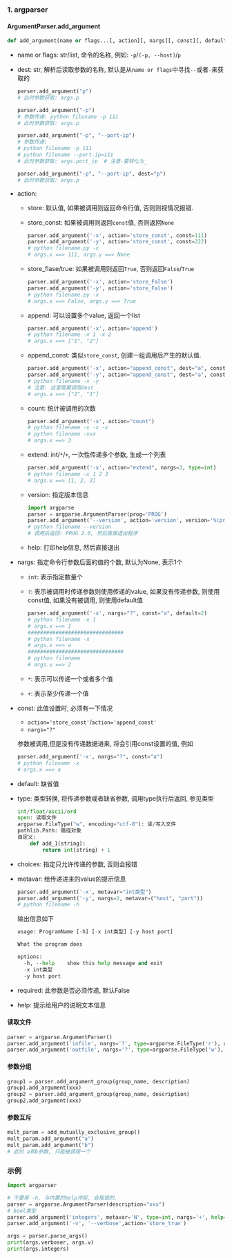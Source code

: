 ### 1. argparser

#### ArgumentParser.add_argument

```python
def add_argument(name or flags...[, action][, nargs][, const][, default][, type][, choices][, required][, help][, metavar][, dest])
```

* name or flags: str/list, 命令的名称, 例如: `-p`/`(-p, --host)`/`p`

* dest: str, 解析后读取参数的名称, 默认是从`name or flags`中寻找`--`或者`-`来获取的

  ```python
  parser.add_argument("p")
  # 此时参数获取: args.p
  
  parser.add_argument("-p")
  # 参数传递: python filename -p 111
  # 此时参数获取: args.p
  
  parser.add_argument("-p", "--port-ip")
  # 参数传递: 
  #	python filename -p 111
  #	python filename --port-ip=111
  # 此时参数获取: args.port_ip  # 注意-要转化为_
  
  parser.add_argument("-p", "--port-ip", dest="p")
  # 此时参数获取: args.p
  ```

* action: 

  * store: 默认值, 如果被调用则返回命令行值, 否则则视情况报错.

  * store_const: 如果被调用则返回`const`值, 否则返回`None`

    ```python
    parser.add_argument('-x', action='store_const', const=111) 
    parser.add_argument('-y', action='store_const', const=222)
    # python filename.py -x
    # args.x ==> 111, args.y ==> None
    ```

  * store_flase/true: 如果被调用则返回`True`, 否则返回`False`/`True`

    ```python
    parser.add_argument('-x', action='store_False') 
    parser.add_argument('-y', action='store_False')
    # python filename.py -x
    # args.x ==> False, args.y ==> True
    ```

  * append: 可以设置多个value, 返回一个list

    ```python
    parser.add_argument('-x', action='append') 
    # python filename -x 1 -x 2
    # args.x ==> ["1", "2"]
    ```

  * append_const: 类似`store_const`, 创建一组调用后产生的默认值.

    ```python
    parser.add_argument('-x', action="append_const", dest="a", const="2")
    parser.add_argument('-y', action="append_const", dest="a", const="1")
    # python filename -x -y
    # 注意: 这里需要调用dest
    # args.a ==> ["2", "1"]
    ```

  * count: 统计被调用的次数

    ```python
    parser.add_argument('-x', action="count")
    # python filename -x -x -x
    # python filename -xxx
    # args.x ==> 3
    ```

  * extend: int/`*`/`+`, 一次性传递多个参数, 生成一个列表

    ```python
    parser.add_argument('-x', action="extend", nargs=3, type=int)
    # python filename -x 1 2 3
    # args.x ==> [1, 2, 3]
    ```

  * version: 指定版本信息

    ```python
    import argparse
    parser = argparse.ArgumentParser(prog='PROG')
    parser.add_argument('--version', action='version', version='%(prog)s 2.0')
    # python filename --version
    # 调用后返回: PROG 2.0, 然后直接退出程序
    ```

  * help: 打印help信息, 然后直接退出

* nargs: 指定命令行参数后面的值的个数, 默认为None, 表示1个

  * `int`: 表示指定数量个

  * `?`: 表示被调用时传递参数则使用传递的value, 如果没有传递参数, 则使用const值, 如果没有被调用, 则使用default值

    ```python
    parser.add_argument('-x', nargs="?", const="a", default=2)
    # python filename -x 1
    # args.x ==> 1
    ###############################
    # python filename -x
    # args.x ==> a
    ###############################
    # python filename
    # args.x ==> 2
    ```

  * `*`: 表示可以传递一个或者多个值

  * `+`: 表示至少传递一个值

* const: 此值设置时, 必须有一下情况

  * `action='store_const'`/`action='append_const'`
  * `nargs="?"`

  参数被调用,但是没有传递数据进来, 将会引用const设置的值, 例如

  ```python
  parser.add_argument('-x', nargs="?", const="a")
  # python filename -x
  # args.x ==> a
  ```

* default: 缺省值

* type: 类型转换, 将传递参数或者缺省参数, 调用type执行后返回, 参见类型

  ```python
  int/float/ascii/ord
  open: 读取文件
  argparse.FileType("w", encoding="utf-8"): 读/写入文件
  pathlib.Path: 路径对象
  自定义:
      def add_1(string):
          return int(string) + 1
  ```

* choices: 指定只允许传递的参数, 否则会报错

* metavar: 给传递进来的value的提示信息

  ```python
  parser.add_argument('-x', metavar="int类型")
  parser.add_argument('-y', nargs=2, metavar=("host", "port"))
  # python filename -h
  ```

  输出信息如下

  ```python
  usage: ProgramName [-h] [-x int类型] [-y host port]
  
  What the program does
  
  options:
    -h, --help    show this help message and exit
    -x int类型
    -y host port
  ```

* required: 此参数是否必须传递, 默认False

* help: 提示给用户的说明文本信息

#### 读取文件

```python
parser = argparse.ArgumentParser()
parser.add_argument('infile', nargs='?', type=argparse.FileType('r'), default=sys.stdin)
parser.add_argument('outfile', nargs='?', type=argparse.FileType('w'), default=sys.stdout)
```

#### 参数分组

```python
group1 = parser.add_argument_group(group_name, description)
group1.add_argument(xxx)
group2 = parser.add_argument_group(group_name, description)
group2.add_argument(xxx)
```

#### 参数互斥

```python
mult_param = add_mutually_exclusive_group()
mult_param.add_argument("a")
mult_param.add_argument("b")
# 此时 a和b参数, 只能被调用一个
```

### 示例

```python
import argparser

# 不要用 -h, 与内置的help冲突, 会报错的.
parser = argparse.ArgumentParser(description="xxx")
# bool类型
parser.add_argument('integers', metavar='N', type=int, nargs='+', help='an integer for the accumulator')
parser.add_argument('-v', '--verbose',action='store_true') 

args = parser.parse_args()
print(args.verboser, args.v)
print(args.integers)
```

